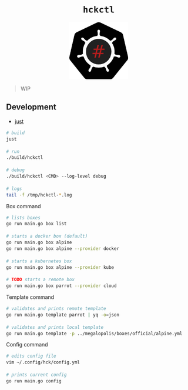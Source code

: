 <h1 align="center"><code>hckctl</code></h1>

<p align="center">
  <img width="160" src="docs/logo.svg" alt="logo">
</p>

<!--
The Cloud Native HaCKing Tool
-->

> WIP

## Development

* [just](https://github.com/casey/just)

```bash
# build
just

# run
./build/hckctl

# debug
./build/hckctl <CMD> --log-level debug

# logs
tail -f /tmp/hckctl-*.log
```

Box command
```bash
# lists boxes
go run main.go box list

# starts a docker box (default)
go run main.go box alpine
go run main.go box alpine --provider docker

# starts a kubernetes box
go run main.go box alpine --provider kube

# TODO starts a remote box
go run main.go box parrot --provider cloud
```

Template command
```bash
# validates and prints remote template
go run main.go template parrot | yq -o=json

# validates and prints local template
go run main.go template -p ../megalopolis/boxes/official/alpine.yml
```

Config command
```bash
# edits config file
vim ~/.config/hck/config.yml

# prints current config
go run main.go config
```

